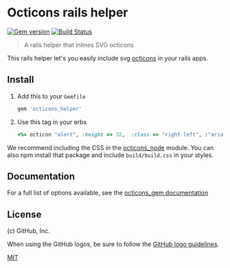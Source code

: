 # Octicons rails helper

[![Gem version](https://img.shields.io/gem/v/octicons_helper.svg)](https://rubygems.org/gems/octicons_helper)
[![Build Status](https://travis-ci.org/primer/octicons.svg?branch=master)](https://travis-ci.org/primer/octicons)

> A rails helper that inlines SVG octicons

This rails helper let's you easily include svg [octicons][octicons-docs] in your rails apps.

## Install

1. Add this to your `Gemfile`

    ```rb
    gem 'octicons_helper'
    ```

3. Use this tag in your erbs

    ```rb
    <%= octicon "alert", :height => 32,  :class => "right left", :"aria-label" => "hi" %>
    ```

We recommend including the CSS in the [octicons_node](../octicons_node/) module. You can also npm install that package and include `build/build.css` in your styles.

## Documentation

For a full list of options available, see the [octicons_gem documentation](../octicons_gem/#documentation)

## License

(c) GitHub, Inc.

When using the GitHub logos, be sure to follow the [GitHub logo guidelines](https://github.com/logos).

[MIT](./LICENSE)  

[octicons]: https://github.com/primer/octicons
[octicons-docs]: https://octicons.github.com/

